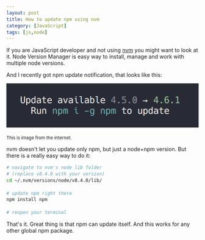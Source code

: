 ```yaml
---
layout: post
title: How to update npm using nvm
category: [JavaScript]
tags: [js,node]
---
```


If you are JavaScript developer and not using [nvm](https://github.com/creationix/nvm) you might want to look at it.
Node Version Manager is easy way to install, manage and work with multiple node versions.

And I recently got npm update notification, that looks like this:

![npm update notification](/public/img/npm-update.png)

<small>This is image from the internet.</small>

nvm doesn't let you update only npm, but just a node+npm version. But there is a really easy way to do it:

```bash
# navigate to nvm's node lib folder
# (replace v8.4.0 with your version)
cd ~/.nvm/versions/node/v8.4.0/lib/

# update npm right there
npm install npm

# reopen your terminal
```

That's it. Great thing is that npm can update itself. And this works for any other global npm package.
